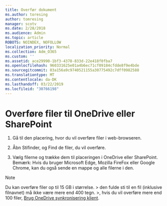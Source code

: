 ```yaml
---
title: Overfør dokument
ms.author: toresing
author: tomresing
manager: scotv
ms.date: 2/28/2018
ms.audience: Admin
ms.topic: article
ROBOTS: NOINDEX, NOFOLLOW
localization_priority: Normal
ms.collection: Adm_O365
ms.custom: ''
ms.assetid: ace29990-1bf3-4378-833d-22e418f0fba7
ms.openlocfilehash: 960331625e01a4b6ec71cf09184cfdde8f9e4bde
ms.sourcegitcommit: 03a156a9c9740521155a30775492c7dff0982588
ms.translationtype: MT
ms.contentlocale: da-DK
ms.lasthandoff: 03/22/2019
ms.locfileid: "30766198"
---
```

# <a name="upload-files-to-onedrive-or-sharepoint"></a>Overføre filer til OneDrive eller SharePoint

1. Gå til den placering, hvor du vil overføre filer i web-browseren.
    
2. Åbn Stifinder, og Find de filer, du vil overføre.
    
3. Vælg filerne og trække dem til placeringen i OneDrive eller SharePoint. Bemærk: Hvis du bruger Microsoft Edge, Mozilla FireFox eller Google Chrome, kan du også sende en mappe og alle filerne i den.
    
> [!NOTE]
>  Du kan overføre filer op til 15 GB i størrelse. > den fulde sti til en fil (inklusive filnavnet) må ikke være mere end 400 tegn. >, hvis du vil overføre mere end 100 filer, [Brug OneDrive synkronisering klient](https://go.microsoft.com/fwlink/?linkid=866427). 
  

